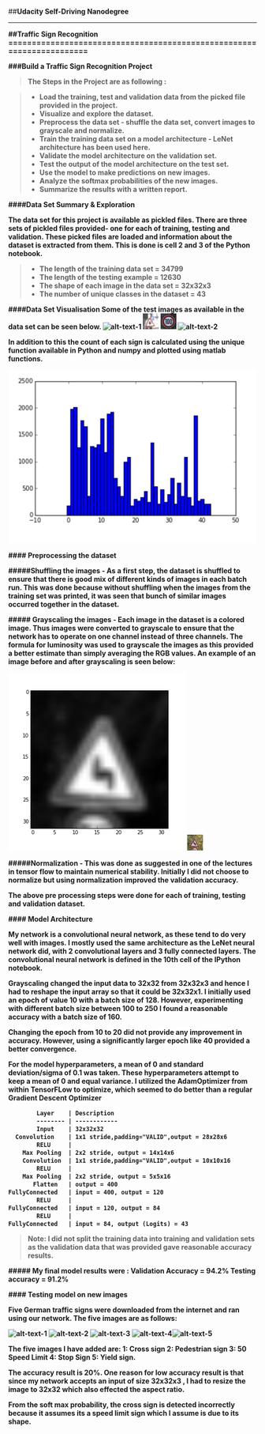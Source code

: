 ##<b>Udacity Self-Driving Nanodegree 
<hr/>
##Traffic Sign Recognition
======================================================================

###Build a Traffic Sign Recognition Project

> **The Steps in the Project are as following :**

> - Load the training, test and validation data from the picked file provided in the project.
> - Visualize and explore the dataset.
> - Preprocess the data set - shuffle the data set, convert images to grayscale and normalize.
> - Train the training data set on a model architecture - LeNet architecture has been used here.
> - Validate the model architecture on the validation set. 
> - Test the output of the model architecture on the test set.
> - Use the model to make predictions on new images.
> - Analyze the softmax probabilities of the new images.
> - Summarize the results with a written report.


####<b>Data Set Summary & Exploration

The data set for this project is available as pickled files. There are three sets of pickled files provided- one for each of training, testing and validation. These picked files are loaded and information about the dataset is extracted from them. This is done is <b> cell 2 and 3 </b> of the Python notebook.
>*  The length of the training data set = 34799
>* The length of the testing example = 12630
>* The shape of each image in the data set = 32x32x3 
>* The number of unique classes in the dataset = 43

####<b>Data Set Visualisation
Some of the test images as available in the data set can be seen below.
![alt-text-1](testimages/test_10700.png) 
![alt-text-2](testimages/test_11654.jpg)
![alt-text-1](testimages/test_11682.jpg) 
![alt-text-2](testimages/test_11694.jpg")

In addition to this the count of each sign is calculated using the unique function available in Python and numpy and plotted using matlab functions.

![alt-text-1](testimages\barchart.png "title-1")
 
####<b> Preprocessing the dataset

#####<b>Shuffling the images</b> - As a first step, the dataset is shuffled to ensure that there is good mix of different kinds of images in each batch run. This was done because without shuffling when the images from the training set was printed, it was seen that bunch of similar images occurred together in the dataset.

#####<b> Grayscaling the images</b> -  Each image in the dataset is a colored image. Thus images were converted to grayscale to ensure that the network has to operate on one channel instead of three channels. The formula for luminosity was used to grayscale the images as this provided a better estimate than simply averaging the RGB values.
An example of an image before and after grayscaling is seen below:

![alt-text-1](gray/gray.png "title-1") ![alt-text-2](gray/test_16.jpg "title-2")

#####<b>Normalization</b> - This was done as suggested in one of the lectures in tensor flow to maintain numerical stability. Initially I did not choose to normalize but using normalization improved the validation accuracy. 

The above pre processing steps were done for each of training, testing and validation dataset.

####<b> Model Architecture

My network is a convolutional neural network, as these tend to do very well with images. I mostly used the same architecture as the LeNet neural network did, with 2 convolutional layers and 3 fully connected layers. The convolutional neural network is defined in the 10th cell of the IPython notebook.

Grayscaling changed the input data to 32x32 from 32x32x3 and hence I had to reshape the input array so that it could be 32x32x1.
I initially used an epoch of value 10 with a batch size of 128. However, experimenting with different batch size between 100 to 250 I found a reasonable accuracy with a batch size of 160.

Changing the epoch from 10 to 20 did not provide any improvement in accuracy. However, using a significantly larger epoch like 40 provided a better convergence.

For the model hyperparameters, a mean of 0 and standard deviation/sigma of 0.1 was taken. These hyperparameters attempt to keep a mean of 0 and equal variance.
I utilized the AdamOptimizer from within TensorFLow to optimize, which seemed to do better than a regular Gradient Descent Optimizer

			Layer    | Description
			-------- | ------------
			Input    | 32x32x32
	  Convolution    | 1x1 stride,padding="VALID",output = 28x28x6
		    RELU     | 
	    Max Pooling  | 2x2 stride, output = 14x14x6
	    Convolution  | 1x1 stride,padding="VALID",output = 10x10x16
	        RELU     | 
	    Max Pooling  | 2x2 stride, output = 5x5x16
	       Flatten   | output = 400
	FullyConnected   | input = 400, output = 120
			RELU     |
	FullyConnected   | input = 120, output = 84
			RELU     |
	FullyConnected   | input = 84, output (Logits) = 43	      


> **Note:** I did not split the training data into training and validation sets as the validation data that was provided gave reasonable accuracy results.

#####<b> My final model results were :
Validation Accuracy = 94.2%
Testing accuracy = 91.2%

####<b> Testing model on new images

Five German traffic signs were downloaded from the internet and ran using our network. The five images are as follows:

![alt-text-1](german_traffic_sign\image_cross.jpg "Cross Sign") ![alt-text-2](german_traffic_sign\image_one.jpg "Pedestrian Sign") ![alt-text-3](german_traffic_sign\image_three.jpg "50 Speed Limit") ![alt-text-4](german_traffic_sign\test.jpg "Stop Sign")![alt-text-5](german_traffic_sign\test_one.jpg "Yeild Sign") 

The five images I have added are: 
1: Cross sign
2: Pedestrian sign
3: 50 Speed Limit
4: Stop Sign 
5: Yield sign.

The accuracy result is 20%. One reason for low accuracy result is that since my network accepts an input of size 32x32x3 , I had to resize the image to 32x32 which also effected the aspect ratio.

From the soft max probability, the cross sign is detected incorrectly because it assumes its a speed limit sign which I assume is due to its shape.

